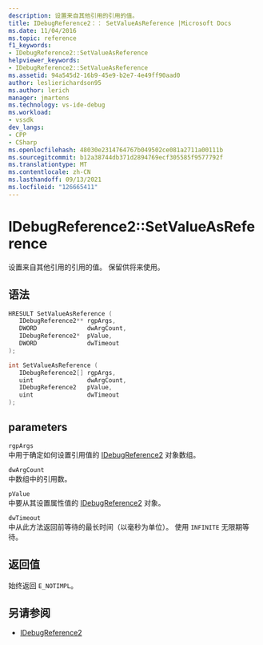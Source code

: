 ```yaml
---
description: 设置来自其他引用的引用的值。
title: IDebugReference2：： SetValueAsReference |Microsoft Docs
ms.date: 11/04/2016
ms.topic: reference
f1_keywords:
- IDebugReference2::SetValueAsReference
helpviewer_keywords:
- IDebugReference2::SetValueAsReference
ms.assetid: 94a545d2-16b9-45e9-b2e7-4e49ff90aad0
author: leslierichardson95
ms.author: lerich
manager: jmartens
ms.technology: vs-ide-debug
ms.workload:
- vssdk
dev_langs:
- CPP
- CSharp
ms.openlocfilehash: 48030e2314764767b049502ce081a2711a00111b
ms.sourcegitcommit: b12a38744db371d2894769ecf305585f9577792f
ms.translationtype: MT
ms.contentlocale: zh-CN
ms.lasthandoff: 09/13/2021
ms.locfileid: "126665411"
---
```

# <a name="idebugreference2setvalueasreference"></a>IDebugReference2::SetValueAsReference
设置来自其他引用的引用的值。 保留供将来使用。

## <a name="syntax"></a>语法

```cpp
HRESULT SetValueAsReference ( 
   IDebugReference2** rgpArgs,
   DWORD              dwArgCount,
   IDebugReference2*  pValue,
   DWORD              dwTimeout
);
```

```cpp
int SetValueAsReference ( 
   IDebugReference2[] rgpArgs,
   uint               dwArgCount,
   IDebugReference2   pValue,
   uint               dwTimeout
);
```

## <a name="parameters"></a>parameters
`rgpArgs`\
中用于确定如何设置引用值的 [IDebugReference2](../../../extensibility/debugger/reference/idebugreference2.md) 对象数组。

`dwArgCount`\
中数组中的引用数。

`pValue`\
中要从其设置属性值的 [IDebugReference2](../../../extensibility/debugger/reference/idebugreference2.md) 对象。

`dwTimeout`\
中从此方法返回前等待的最长时间（以毫秒为单位）。 使用 `INFINITE` 无限期等待。

## <a name="return-value"></a>返回值
 始终返回 `E_NOTIMPL`。

## <a name="see-also"></a>另请参阅
- [IDebugReference2](../../../extensibility/debugger/reference/idebugreference2.md)
